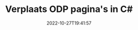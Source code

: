 ---
############################# Static ############################
layout: "auto-gen-merger"
date: 2022-10-27T19:41:57
draft: false
otherformats: ods odt one otp ott pdf pps ppsx ppt pptx rtf tex vdx vsdm vsdx vssm

############################# Head ############################
head_title: "Verplaats ODP pagina's in C#"
head_description: "Verplaats pagina's binnen een ODP document in C# naar elke positie met behulp van de API voor het samenvoegen van documenten."

############################# Header ############################
title: "Verplaats ODP pagina's in C#"
description: "Verplaats ODP pagina's met een paar regels .NET code."
bg_image: "https://cms.admin.containerize.com/templates/aspose/App_Themes/V3/images/bg/header1.png"
bg_overlay: false
button:
    enable: true
    icon: "fas fa-arrow-down"
    label: "Download gratis proefversie"
    link: "https://downloads.groupdocs.com/merger/net"

############################# SubMenu ############################
submenu:
    enable: true

    left:
        img_alt: "GroupDocs.Merger for .NET"
        image: "https://cms.admin.containerize.com/templates/groupdocs/images/product-logos/90x90-noborder/groupdocs-merger-net.png"
        product: "GroupDocs.Merger"
        platform: ".NET"

    middle:
        button:

            # button loop
            - link: "https://apireference.groupdocs.com/merger/net"
              text: "API-referentie"

            # button loop
            - link: "https://github.com/groupdocs-merger"
              text: "Codevoorbeelden"

            # button loop
            - link: "https://products.groupdocs.app/merger/family"
              text: "Live demo's"

            # button loop
            - link: "https://purchase.groupdocs.com/pricing/merger/net"
              text: "Prijzen"

    right:
        link_download: "https://downloads.groupdocs.com/merger"
        link_learn: "https://docs.groupdocs.com/merger/net"
        link_buy: "https://purchase.groupdocs.com"

############################# About ############################
about:
    enable: true
    title: "Over GroupDocs.Merger for .NET API"
    content: |
        [GroupDocs.Merger for .NET](/nl/merger/net/) biedt een eenvoudige oplossing om veilig samen te voegen en te splitsen tussen een breed scala aan documentformaten, waaronder PDF, Microsoft Office (Word, Excel, PowerPoint , OneNote), OpenDocument, HTML, afbeeldingen en vele andere binnen .NET applicaties. Door slechts een paar regels code toe te voegen, kunt u verschillende documentbewerkingen uitvoeren, zoals verplaatsen, verwijderen, roteren, verwisselen, extraheren of de oriëntatie van pagina's in de documenten wijzigen. De API voor het samenvoegen van documenten ondersteunt ook het bekijken van een voorbeeld van documentpagina's als afbeelding om de documentstructuur, opmaak en inhoud op de pagina te analyseren.
        
        GroupDocs.Merger API is de juiste keuze voor bedrijfsoplossingen die functies voor het verplaatsen van bestandspagina's nodig hebben. Deze API's worden goed ondersteund op alle belangrijke besturingssystemen en platforms, waaronder .NET Framework, .NET Standard, .NET Core, Mono.

############################# Steps ############################
steps:
    enable: true
    title_left: "Verplaats ODP bestandspagina's in .NET"
    content_left: |
        [GroupDocs.Merger for .NET](/nl/merger/net/) maakt het gemakkelijk voor C# ontwikkelaars om pagina's binnen een ODP bestand te verplaatsen door een paar eenvoudige stappen te implementeren .
        
        * Initialiseer **MoveOptions** om huidige en nieuwe paginanummers op te geven.
        * Maak een nieuw exemplaar van **Merger** en geef het brondocumentpad door als een constructorparameter.
        * Roep **MovePage** aan en geef het object **MoveOptions** door.
        * Roep **Save** aan en geef het bestandspad op om het resulterende document op te slaan.

    title_right: "systeem vereisten"
    content_right: |
        GroupDocs.Merger for .NET API's worden ondersteund op alle belangrijke platforms en besturingssystemen. Voordat u de onderstaande code uitvoert, moet u ervoor zorgen dat de volgende vereisten op uw systeem zijn geïnstalleerd.

        * Besturingssystemen: Microsoft Windows, Linux, MacOS
        * Ontwikkelomgevingen: Visual Studio, Xamarin, MonoDevelop
        * Kaders: .NET Framework, .NET Standard, .NET Core, Mono
        * Download de nieuwste versie van GroupDocs.Merger for .NET van [NuGet](https://www.nuget.org/packages/groupdocs.merger)
         
    code: |
     {{% merger/additional-styles %}}
     {{< merger/code-merger title="Hoe ODP bestandspagina's te verplaatsen met behulp van C# voorbeeldcode">}}

        ```csharp    
        // Verplaats ODP bestandspagina's met de GroupDocs.Merger API
        int pageNumber = 6;
        int newPageNumber = 1;

        // Initialiseer de MoveOptions-klasse om huidige en nieuwe paginanummers op te geven
        MoveOptions moveOptions = new MoveOptions(pageNumber, newPageNumber);

        // Instantie van fusie met invoer ODP document
        using (Merger merger = new Merger("input.odp"))
          {
            // Roep de MovePage-methode aan en geef het MoveOptions-object eraan door
            merger.MovePage(moveOptions);
    
            // Roep de methode Opslaan aan en geef het gewenste bestandspad door om het uitvoerdocument op te slaan
            merger.Save("output.odp");
          }
        ```
     {{< /merger/code-merger >}}

############################# Demos ############################
demos:
    enable: true
    title: "Live demo's - Verplaats ODP pagina's online"
    content: |
       Verplaats ODP bestandspagina's nu meteen door naar de website [GroupDocs.Merger Live Demos](https://products.groupdocs.app/splitter/move-pages/odp) te gaan.
       De live demo heeft de volgende voordelen.
        
############################# About Formats ############################
about_formats:
    enable: true

############################# More Formats ############################
more_formats:
    enable: true
    title: "Pagina's van andere documentindelingen verplaatsen"
    content: |
        .NET documenteert API voor fusie en splitsing voor bestandsindelingen en afbeeldingen. Verplaats enkele van de populaire bestandsindelingen zoals hieronder vermeld.

############################# Back to top ###############################
back_to_top:
    enable: true
---